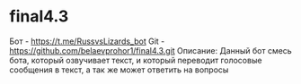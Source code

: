 # final4.3
Бот - https://t.me/RussvsLizards_bot
Git - https://github.com/belaevprohor1/final4.3.git
Описание:
Данный бот смесь бота, который озвучивает текст, и который переводит голосовые сообщения в текст, а так же может ответить на вопросы
